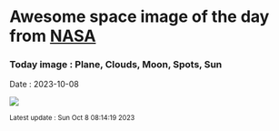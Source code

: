 
# Awesome space image of the day from [NASA](https://api.nasa.gov/)

### Today image : Plane, Clouds, Moon, Spots, Sun
Date : 2023-10-08

![](https://apod.nasa.gov/apod/image/2310/PlaneEclipse_Slifer_960.jpg)

<small>Latest update : Sun Oct  8 08:14:19 2023</small>
        